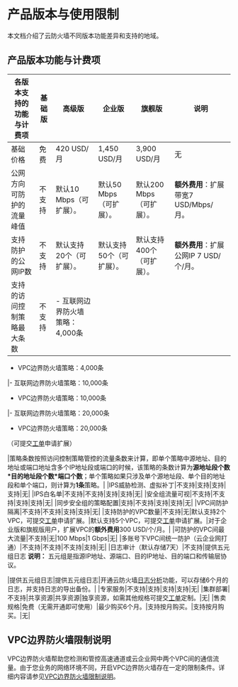 # 产品版本与使用限制

本文档介绍了云防火墙不同版本功能差异和支持的地域。

## 产品版本功能与计费项

|各版本支持的功能与计费项|基础版|高级版|企业版|旗舰版|说明|
|------------|---|---|---|---|--|
|基础价格|免费|420 USD/月|1,450 USD/月|3,900 USD/月|无|
|公网方向可防护的流量峰值|不支持|默认10 Mbps（可扩展）。|默认50 Mbps（可扩展）。|默认200 Mbps（可扩展）。|**额外费用**：扩展带宽7 USD/Mbps/月。|
|支持防护的公网IP数|不支持|默认支持20个（可扩展）。|默认支持50个（可扩展）。|默认支持400个（可扩展）。|**额外费用**：扩展公网IP 7 USD/个/月。|
|支持的访问控制策略最大条数|不支持|-   互联网边界防火墙策略：4,000条
-   VPC边界防火墙策略：4,000条

|-   互联网边界防火墙策略：10,000条
-   VPC边界防火墙策略：10,000条

|-   互联网边界防火墙策略：20,000条
-   VPC边界防火墙策略：20,000条

（可提交[工单](https://workorder-intl.console.aliyun.com/#/ticket/add/?productId=80)申请扩展）

|策略条数按照访问控制策略管控的流量条数来计算，即单个策略中源地址、目的地址或端口地址含多个IP地址段或端口的时候，该策略的条数计算为**源地址段个数\*目的地址段个数\*端口个数**；单个策略如果只涉及单个源地址段、单个目的地址段和单个端口，则计算为**1条**策略。|
|IPS威胁检测、虚拟补丁|不支持|支持|支持|支持|无|
|IPS白名单|不支持|不支持|支持|支持|无|
|安全组流量可视|不支持|不支持|支持|支持|无|
|同步安全组的策略配置|支持|不支持|支持|支持|无|
|VPC间防护隔离|不支持|不支持|支持|支持|无|
|支持防护的VPC数量|不支持|无|默认支持2个VPC，可提交[工单](https://workorder-intl.console.aliyun.com/#/ticket/add/?productId=80)申请扩展。|默认支持5个VPC，可提交[工单](https://workorder-intl.console.aliyun.com/#/ticket/add/?productId=80)申请扩展。|对于企业版和旗舰版用户，扩展VPC的**额外费用**300 USD/个/月。|
|可防护的VPC间最大流量|不支持|无|100 Mbps|1 Gbps|无|
|多账号下VPC间统一防护（云企业网打通）|不支持|不支持|不支持|支持|无|
|日志审计（默认存储7天）|不支持|提供五元组日志 **说明：** 五元组是指源IP地址、源端口、目的IP地址、目的端口和传输层协议。

|提供五元组日志|提供五元组日志|开通云防火墙[日志分析](/intl.zh-CN/日志/日志分析/概述.md)功能，可以存储6个月的日志，并支持日志的导出备份。|
|专家服务|不支持|支持|支持|支持|无|
|集群部署|不支持|共享资源|共享资源|独享资源，如需其他规格可提交[工单](https://workorder-intl.console.aliyun.com/#/ticket/add/?productId=80)定制。|无|
|售卖规格|免费（无需开通即可使用）|最少购买6个月。|支持按月购买。|支持按月购买。|无|

## VPC边界防火墙限制说明

VPC边界防火墙帮助您检测和管控高速通道或云企业网中两个VPC间的通信流量。由于您业务的网络环境不同，开启VPC边界防火墙存在一定的限制条件。详细内容请参见[VPC边界防火墙限制说明](/intl.zh-CN/防火墙开关/VPC边界防火墙/VPC边界防火墙限制说明.md)。

